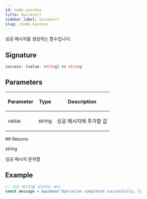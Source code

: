 ```yaml
---
id: node.success
title: Success()
sidebar_label: Success()
slug: /node.success
---
```






성공 메시지를 생성하는 함수입니다.

## Signature

```typescript
success: (value: string) => string
```

## Parameters

<table><thead><tr><th>

Parameter


</th><th>

Type


</th><th>

Description


</th></tr></thead>
<tbody><tr><td>

value


</td><td>

string


</td><td>

성공 메시지에 추가할 값


</td></tr>
</tbody></table>
## Returns

string

성공 메시지 문자열

## Example


```typescript
// 성공 메시지를 생성하는 예시
const message = success('Operation completed successfully.');
```

